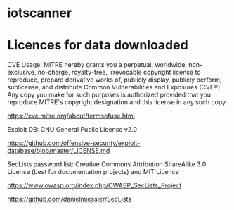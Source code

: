 # iotscanner

# Licences for data downloaded

CVE Usage: MITRE hereby grants you a perpetual, worldwide, non-exclusive, no-charge, royalty-free, irrevocable copyright license to reproduce, prepare derivative works of, publicly display, publicly perform, sublicense, and distribute Common Vulnerabilities and Exposures (CVE®). Any copy you make for such purposes is authorized provided that you reproduce MITRE's copyright designation and this license in any such copy.

https://cve.mitre.org/about/termsofuse.html

Exploit DB: GNU General Public License v2.0

https://github.com/offensive-security/exploit-database/blob/master/LICENSE.md

SecLists password list: Creative Commons Attribution ShareAlike 3.0 License (best for documentation projects) and MIT Licence

https://www.owasp.org/index.php/OWASP_SecLists_Project

https://github.com/danielmiessler/SecLists

